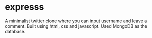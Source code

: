 # expresss

A minimalist twitter clone where you can input username and leave a comment. Built using html, css 
and javascript. Used MongoDB as the database.
